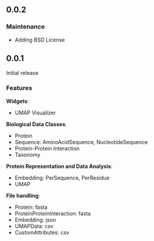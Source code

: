 ## 0.0.2

### Maintenance
* Adding BSD License

## 0.0.1

Initial release

### Features
**Widgets**:
* UMAP Visualizer

**Biological Data Classes**:
* Protein
* Sequence: AminoAcidSequence, NucleotideSequence
* Protein-Protein Interaction
* Taxonomy

**Protein Representation and Data Analysis**:
* Embedding: PerSequence, PerResidue
* UMAP

**File handling**:
* Protein: fasta
* ProteinProteinInteraction: fasta
* Embedding: json
* UMAPData: csv
* CustomAttributes: csv

